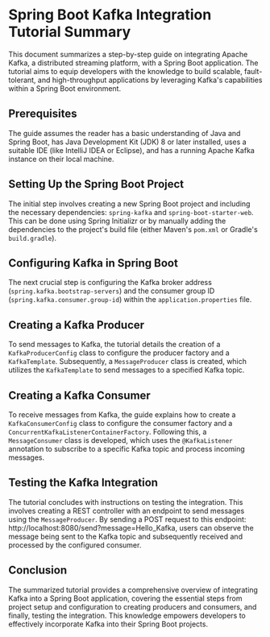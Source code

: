 # Spring Boot Kafka Integration Tutorial Summary

This document summarizes a step-by-step guide on integrating Apache Kafka, a distributed streaming platform, with a Spring Boot application. The tutorial aims to equip developers with the knowledge to build scalable, fault-tolerant, and high-throughput applications by leveraging Kafka's capabilities within a Spring Boot environment.

## Prerequisites

The guide assumes the reader has a basic understanding of Java and Spring Boot, has Java Development Kit (JDK) 8 or later installed, uses a suitable IDE (like IntelliJ IDEA or Eclipse), and has a running Apache Kafka instance on their local machine.

## Setting Up the Spring Boot Project

The initial step involves creating a new Spring Boot project and including the necessary dependencies: `spring-kafka` and `spring-boot-starter-web`. This can be done using Spring Initializr or by manually adding the dependencies to the project's build file (either Maven's `pom.xml` or Gradle's `build.gradle`).

## Configuring Kafka in Spring Boot

The next crucial step is configuring the Kafka broker address (`spring.kafka.bootstrap-servers`) and the consumer group ID (`spring.kafka.consumer.group-id`) within the `application.properties` file.

## Creating a Kafka Producer

To send messages to Kafka, the tutorial details the creation of a `KafkaProducerConfig` class to configure the producer factory and a `KafkaTemplate`. Subsequently, a `MessageProducer` class is created, which utilizes the `KafkaTemplate` to send messages to a specified Kafka topic.

## Creating a Kafka Consumer

To receive messages from Kafka, the guide explains how to create a `KafkaConsumerConfig` class to configure the consumer factory and a `ConcurrentKafkaListenerContainerFactory`. Following this, a `MessageConsumer` class is developed, which uses the `@KafkaListener` annotation to subscribe to a specific Kafka topic and process incoming messages.

## Testing the Kafka Integration

The tutorial concludes with instructions on testing the integration. This involves creating a REST controller with an endpoint to send messages using the `MessageProducer`. By sending a POST request to this endpoint: http://localhost:8080/send?message=Hello_Kafka, users can observe the message being sent to the Kafka topic and subsequently received and processed by the configured consumer.

## Conclusion

The summarized tutorial provides a comprehensive overview of integrating Kafka into a Spring Boot application, covering the essential steps from project setup and configuration to creating producers and consumers, and finally, testing the integration. This knowledge empowers developers to effectively incorporate Kafka into their Spring Boot projects.
